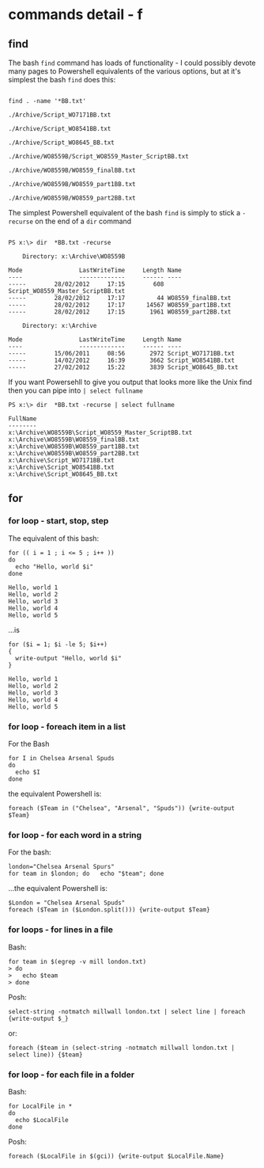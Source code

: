 # commands detail - f

## find
The bash `find` command has loads of functionality - I could possibly devote many pages to Powershell equivalents of the various options, but at it's simplest the bash `find` does this:

````

find . -name '*BB.txt'

./Archive/Script_WO7171BB.txt

./Archive/Script_WO8541BB.txt

./Archive/Script_WO8645_BB.txt

./Archive/WO8559B/Script_WO8559_Master_ScriptBB.txt

./Archive/WO8559B/WO8559_finalBB.txt

./Archive/WO8559B/WO8559_part1BB.txt

./Archive/WO8559B/WO8559_part2BB.txt

````

The simplest Powershell equivalent of the bash `find` is simply to stick a `-recurse` on the end of a `dir` command

````

PS x:\> dir  *BB.txt -recurse

    Directory: x:\Archive\WO8559B

Mode                LastWriteTime     Length Name
----                -------------     ------ ----
-----        28/02/2012     17:15        608 Script_WO8559_Master_ScriptBB.txt
-----        28/02/2012     17:17         44 WO8559_finalBB.txt
-----        28/02/2012     17:17      14567 WO8559_part1BB.txt
-----        28/02/2012     17:15       1961 WO8559_part2BB.txt

    Directory: x:\Archive

Mode                LastWriteTime     Length Name
----                -------------     ------ ----
-----        15/06/2011     08:56       2972 Script_WO7171BB.txt
-----        14/02/2012     16:39       3662 Script_WO8541BB.txt
-----        27/02/2012     15:22       3839 Script_WO8645_BB.txt
````

If you want Powersehll to give you output that looks more like the Unix find then you can pipe into `| select fullname`


````
PS x:\> dir  *BB.txt -recurse | select fullname

FullName
--------
x:\Archive\WO8559B\Script_WO8559_Master_ScriptBB.txt
x:\Archive\WO8559B\WO8559_finalBB.txt
x:\Archive\WO8559B\WO8559_part1BB.txt
x:\Archive\WO8559B\WO8559_part2BB.txt
x:\Archive\Script_WO7171BB.txt
x:\Archive\Script_WO8541BB.txt
x:\Archive\Script_WO8645_BB.txt
````

## for

### for loop - start, stop, step
The equivalent of this bash:

````
for (( i = 1 ; i <= 5 ; i++ ))
do   
  echo "Hello, world $i"
done

Hello, world 1
Hello, world 2
Hello, world 3
Hello, world 4
Hello, world 5

````
...is

````
for ($i = 1; $i -le 5; $i++)
{
  write-output "Hello, world $i"
}

Hello, world 1
Hello, world 2
Hello, world 3
Hello, world 4
Hello, world 5
````


### for loop - foreach item in a list
For the Bash
````
for I in Chelsea Arsenal Spuds
do
  echo $I
done
````
the equivalent Powershell is:
````
foreach ($Team in ("Chelsea", "Arsenal", "Spuds")) {write-output $Team}
````

### for loop - for each word in a string
For the bash:

````
london="Chelsea Arsenal Spurs"
for team in $london; do   echo "$team"; done
````
...the equivalent Powershell is:

````
$London = "Chelsea Arsenal Spuds"
foreach ($Team in ($London.split())) {write-output $Team}
````

### for loops - for lines in a file
Bash:

````
for team in $(egrep -v mill london.txt)
> do
>   echo $team
> done
````

Posh:

````
select-string -notmatch millwall london.txt | select line | foreach {write-output $_}
````
or:

````
foreach ($team in (select-string -notmatch millwall london.txt | select line)) {$team}
````

### for loop - for each file in a folder</h4>
Bash:

````
for LocalFile in *
do   
  echo $LocalFile
done
````
Posh:

````
foreach ($LocalFile in $(gci)) {write-output $LocalFile.Name}
````




